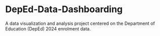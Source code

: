 # DepEd-Data-Dashboarding
A data visualization and analysis project centered on the Department of Education (DepEd) 2024 enrolment data.
